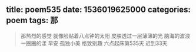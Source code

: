 title: poem535
date: 1536019625000
categories: poem
tags: 那
---
> 那热烈的感觉
就像脸贴着八点钟的太阳
皮肤透过一层薄薄的光
脑海的波浪一圈圈的漾
早安
孤独小美
格致别趣
六点起床第535天 迟到33天